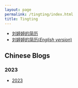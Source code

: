 ```yaml
---
layout: page
permalink: /tingting/index.html
title: Tingting
---
```

- [刘婷婷的简历](/Tingting/TingtingCV/)
- [刘婷婷的简历(*English version*)](/Tingting/TingtingCVen/)
## Chinese Blogs

### 2023

- [2023](/Tingting/2023beijing1/)







<br>
